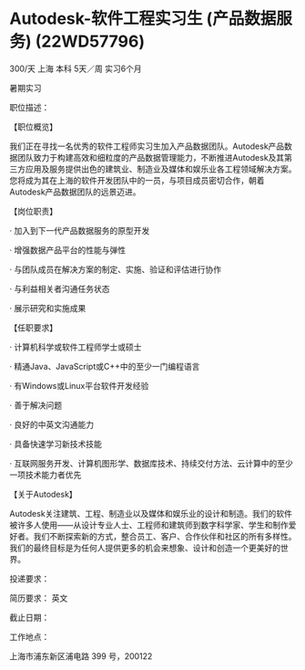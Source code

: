 # Autodesk-软件工程实习生 (产品数据服务) (22WD57796)

300/天 上海 本科 5天／周 实习6个月

暑期实习

职位描述：

【职位概览】

我们正在寻找一名优秀的软件工程师实习生加入产品数据团队。Autodesk产品数据团队致力于构建高效和细粒度的产品数据管理能力，不断推进Autodesk及其第三方应用及服务提供出色的建筑业、制造业及媒体和娱乐业各工程领域解决方案。您将成为其在上海的软件开发团队中的一员，与项目成员密切合作，朝着Autodesk产品数据团队的远景迈进。

【岗位职责】

·    加入到下一代产品数据服务的原型开发

·    增强数据产品平台的性能与弹性

·    与团队成员在解决方案的制定、实施、验证和评估进行协作

·    与利益相关者沟通任务状态

·    展示研究和实施成果

【任职要求】

·    计算机科学或软件工程师学士或硕士

·    精通Java、JavaScript或C++中的至少一门编程语言

·    有Windows或Linux平台软件开发经验

·    善于解决问题

·    良好的中英文沟通能力

·    具备快速学习新技术技能

·    互联网服务开发、计算机图形学、数据库技术、持续交付方法、云计算中的至少一项技术能力者优先

【关于Autodesk】

Autodesk关注建筑、工程、制造业以及媒体和娱乐业的设计和制造。我们的软件被许多人使用——从设计专业人士、工程师和建筑师到数字科学家、学生和制作爱好者。我们不断探索新的方式，整合员工、客户、合作伙伴和社区的所有多样性。我们的最终目标是为任何人提供更多的机会来想象、设计和创造一个更美好的世界。

投递要求：

简历要求： 英文

截止日期：

工作地点：

上海市浦东新区浦电路 399 号，200122